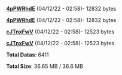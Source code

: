 [**4pPWRhdE**](/data/4pPWRhdE.txt) (04/12/22 - 02:58)- 12832 bytes

[**4pPWRhdE**](/data/4pPWRhdE.txt) (04/12/22 - 02:58)- 12832 bytes

[**cJTnxFwV**](/data/cJTnxFwV.txt) (04/12/22 - 02:58)- 12523 bytes

[**cJTnxFwV**](/data/cJTnxFwV.txt) (04/12/22 - 02:58)- 12523 bytes

**Total Datas**: 6411

**Total Size**: 36.65 MB / 36.6 MB